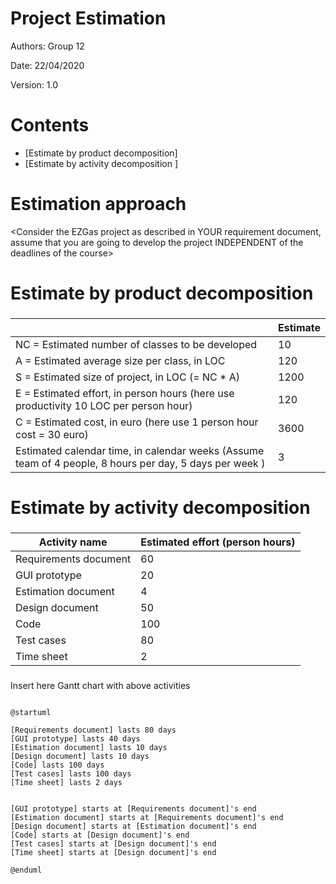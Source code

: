 # Project Estimation

Authors: Group 12

Date: 22/04/2020

Version: 1.0

# Contents



- [Estimate by product decomposition]
- [Estimate by activity decomposition ]



# Estimation approach

<Consider the EZGas  project as described in YOUR requirement document, assume that you are going to develop the project INDEPENDENT of the deadlines of the course>

# Estimate by product decomposition



###

|             | Estimate                        |
| ----------- | ------------------------------- |
| NC =  Estimated number of classes to be developed   |          10 |
|  A = Estimated average size per class, in LOC       |          120 |
| S = Estimated size of project, in LOC (= NC * A) | 1200 |
| E = Estimated effort, in person hours (here use productivity 10 LOC per person hour)  |          120                               |
| C = Estimated cost, in euro (here use 1 person hour cost = 30 euro) | 3600 |
| Estimated calendar time, in calendar weeks (Assume team of 4 people, 8 hours per day, 5 days per week ) |  3                  |


# Estimate by activity decomposition



###

|         Activity name    | Estimated effort (person hours)   |
| ----------- | ------------------------------- |
| Requirements document | 60 |
| GUI prototype | 20 |
| Estimation document | 4 |
| Design document | 50 |
| Code | 100 |
| Test cases | 80 |
| Time sheet | 2 |

###
Insert here Gantt chart with above activities

```plantuml

@startuml

[Requirements document] lasts 80 days
[GUI prototype] lasts 40 days
[Estimation document] lasts 10 days
[Design document] lasts 10 days
[Code] lasts 100 days
[Test cases] lasts 100 days
[Time sheet] lasts 2 days


[GUI prototype] starts at [Requirements document]'s end
[Estimation document] starts at [Requirements document]'s end
[Design document] starts at [Estimation document]'s end
[Code] starts at [Design document]'s end
[Test cases] starts at [Design document]'s end
[Time sheet] starts at [Design document]'s end

@enduml

```

